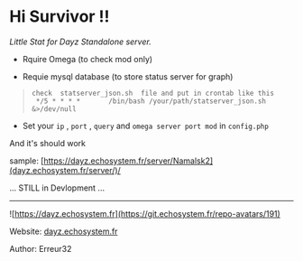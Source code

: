 # Hi Survivor !!


*Little Stat for Dayz Standalone server.*


 - Rquire Omega (to check mod only) 

 - Requie mysql database (to store status server for graph) 
>     check  statserver_json.sh  file and put in crontab like this
>      */5 * * * *       /bin/bash /your/path/statserver_json.sh &>/dev/null 

 - Set  your `ip` , `port` , `query` and `omega server port mod` in `config.php`



And it's should work

sample:  [https://dayz.echosystem.fr/server/Namalsk2](dayz.echosystem.fr/server/)/

... STILL in Devlopment ...




-----



![https://dayz.echosystem.fr](https://git.echosystem.fr/repo-avatars/191)

Website: [dayz.echosystem.fr](https://dayz.echosystem.fr)

Author: Erreur32
